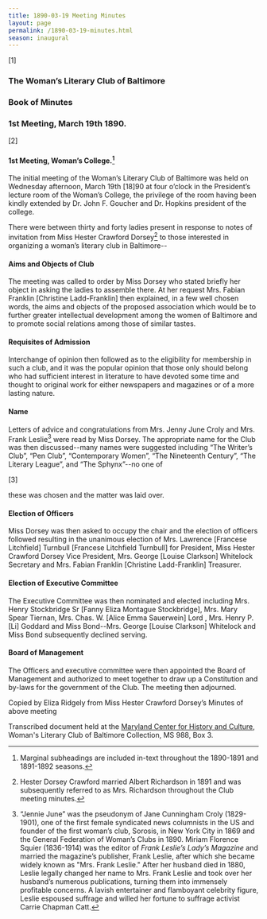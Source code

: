 ```yaml
---
title: 1890-03-19 Meeting Minutes
layout: page
permalink: /1890-03-19-minutes.html
season: inaugural
---
```


<style>
    #maincontent{
        font-size:1.4em;
    }
</style>

[1] 

### The Woman’s Literary Club of Baltimore
### Book of Minutes 
### 1st Meeting, March 19th 1890.

[2]

#### 1st Meeting, Woman’s College.[^loc]

[^loc]: Marginal subheadings are included in-text throughout the 1890-1891 and 1891-1892 seasons.

The initial meeting of the Woman’s Literary Club of Baltimore was held on Wednesday afternoon, March 19th [18]90 at four o’clock in the President’s lecture room of the Woman’s College, the privilege of the room having been kindly extended by Dr. John F. Goucher and Dr. Hopkins president of the college.

There were between thirty and forty ladies present in response to notes of invitation from Miss Hester Crawford Dorsey[^Dorsey] to those interested in organizing a woman’s literary club in Baltimore--

[^Dorsey]: Hester Dorsey Crawford married Albert Richardson in 1891 and was subsequently referred to as Mrs. Richardson throughout the Club meeting minutes.

#### Aims and Objects of Club

The meeting was called to order by Miss Dorsey who stated briefly her object in asking the ladies to assemble there. At her request Mrs. Fabian Franklin [Christine Ladd-Franklin] then explained, in a few well chosen words, the aims and objects of the proposed association which would be to further greater intellectual development among the women of Baltimore and to promote social relations among those of similar tastes.

#### Requisites of Admission

Interchange of opinion then followed as to the eligibility for membership in such a club, and it was the popular opinion that those only should belong who had sufficient interest in literature to have devoted some time and thought to original work for either newspapers and magazines or of a more lasting nature.

#### Name

Letters of advice and congratulations from Mrs. Jenny June Croly and Mrs. Frank Leslie[^Croly] were read by Miss Dorsey. The appropriate name for the Club was then discussed--many names were suggested including “The Writer’s Club”, “Pen Club”, “Contemporary Women”, “The Nineteenth Century”, “The Literary League”, and “The Sphynx”--no one of

[^Croly]: “Jennie June” was the pseudonym of Jane Cunningham Croly (1829-1901), one of the first female syndicated news columnists in the US and founder of the first woman’s club, Sorosis, in New York City in 1869 and the General Federation of Woman’s Clubs in 1890. Miriam Florence Squier (1836-1914) was the editor of _Frank Leslie’s Lady’s Magazine_ and married the magazine’s publisher, Frank Leslie, after which she became widely known as "Mrs. Frank Leslie." After her husband died in 1880, Leslie legally changed her name to Mrs. Frank Leslie and took over her husband’s numerous publications, turning them into immensely profitable concerns. A lavish entertainer and flamboyant celebrity figure, Leslie espoused suffrage and willed her fortune to suffrage activist Carrie Chapman Catt.

[3]

these was chosen and the matter was laid over.

#### Election of Officers

Miss Dorsey was then asked to occupy the chair and the election of officers followed resulting in the unanimous election of Mrs. Lawrence [Francese Litchfield] Turnbull [Francese Litchfield Turnbull] for President, Miss Hester Crawford Dorsey Vice President, Mrs. George [Louise Clarkson] Whitelock Secretary and Mrs. Fabian Franklin [Christine Ladd-Franklin] Treasurer.


#### Election of Executive Committee

The Executive Committee was then nominated and elected including Mrs. Henry Stockbridge Sr [Fanny Eliza Montague Stockbridge], Mrs. Mary Spear Tiernan, Mrs. Chas. W. [Alice Emma Sauerwein] Lord , Mrs. Henry P. [Li] Goddard and Miss Bond--Mrs. George [Louise Clarkson] Whitelock and Miss Bond subsequently declined serving.

#### Board of Management

The Officers and executive committee were then appointed the Board of Management and authorized to meet together to draw up a Constitution and by-laws for the government of the Club. The meeting then adjourned.

Copied by Eliza Ridgely from Miss Hester Crawford Dorsey’s Minutes of above meeting

Transcribed document held at the [Maryland Center for History and Culture](http://mdhs.org/), Woman's Literary Club of Baltimore Collection, MS 988, Box 3. 
